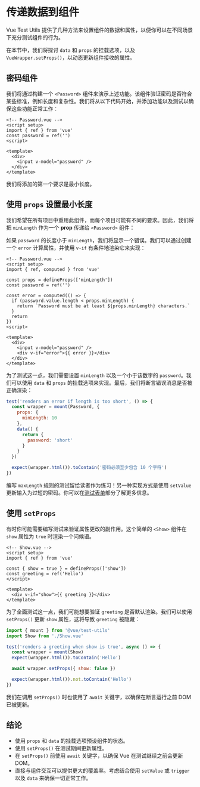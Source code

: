 # 传递数据到组件

Vue Test Utils 提供了几种方法来设置组件的数据和属性，以便你可以在不同场景下充分测试组件的行为。

在本节中，我们将探讨 `data` 和 `props` 的挂载选项，以及 `VueWrapper.setProps()`，以动态更新组件接收的属性。

## 密码组件

我们将通过构建一个 `<Password>` 组件来演示上述功能。该组件验证密码是否符合某些标准，例如长度和复杂性。我们将从以下代码开始，并添加功能以及测试以确保这些功能正常工作：

```vue
<!-- Password.vue -->
<script setup>
import { ref } from 'vue'
const password = ref('')
<script>

<template>
  <div>
    <input v-model="password" />
  </div>
</template>
```

我们将添加的第一个要求是最小长度。

## 使用 `props` 设置最小长度

我们希望在所有项目中重用此组件，而每个项目可能有不同的要求。因此，我们将把 `minLength` 作为一个 **prop** 传递给 `<Password>` 组件：

如果 `password` 的长度小于 `minLength`，我们将显示一个错误。我们可以通过创建一个 `error` 计算属性，并使用 `v-if` 有条件地渲染它来实现：

```vue
<!-- Password.vue -->
<script setup>
import { ref, computed } from 'vue'

const props = defineProps(['minLength'])
const password = ref('')

const error = computed(() => {
  if (password.value.length < props.minLength) {
    return `Password must be at least ${props.minLength} characters.`
  }
  return
})
<script>

<template>
  <div>
    <input v-model="password" />
    <div v-if="error">{{ error }}</div>
  </div>
</template>
```

为了测试这一点，我们需要设置 `minLength` 以及一个小于该数字的 `password`。我们可以使用 `data` 和 `props` 的挂载选项来实现。最后，我们将断言错误消息是否被正确渲染：

```js
test('renders an error if length is too short', () => {
  const wrapper = mount(Password, {
    props: {
      minLength: 10
    },
    data() {
      return {
        password: 'short'
      }
    }
  })

  expect(wrapper.html()).toContain('密码必须至少包含 10 个字符')
})
```

编写 `maxLength` 规则的测试留给读者作为练习！另一种实现方式是使用 `setValue` 更新输入为过短的密码。你可以在[测试表单](./forms)部分了解更多信息。

## 使用 `setProps`

有时你可能需要编写测试来验证属性更改的副作用。这个简单的 `<Show>` 组件在 `show` 属性为 `true` 时渲染一个问候语。

```vue
<!-- Show.vue -->
<script setup>
import { ref } from 'vue'

const { show = true } = defineProps(['show'])
const greeting = ref('Hello')
</script>

<template>
  <div v-if="show">{{ greeting }}</div>
</template>
```

为了全面测试这一点，我们可能想要验证 `greeting` 是否默认渲染。我们可以使用 `setProps()` 更新 `show` 属性，这将导致 `greeting` 被隐藏：

```js
import { mount } from '@vue/test-utils'
import Show from './Show.vue'

test('renders a greeting when show is true', async () => {
  const wrapper = mount(Show)
  expect(wrapper.html()).toContain('Hello')

  await wrapper.setProps({ show: false })

  expect(wrapper.html()).not.toContain('Hello')
})
```

我们在调用 `setProps()` 时也使用了 `await` 关键字，以确保在断言运行之前 DOM 已被更新。

## 结论

- 使用 `props` 和 `data` 的挂载选项预设组件的状态。
- 使用 `setProps()` 在测试期间更新属性。
- 在 `setProps()` 前使用 `await` 关键字，以确保 Vue 在测试继续之前会更新 DOM。
- 直接与组件交互可以提供更大的覆盖率。考虑结合使用 `setValue` 或 `trigger` 以及 `data` 来确保一切正常工作。
